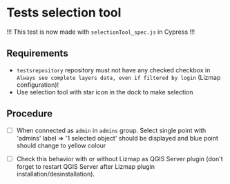 # Tests selection tool

!!! This test is now made with `selectionTool_spec.js` in Cypress !!!

## Requirements

- `testsrepository` repository must not have any checked checkbox in `Always see complete layers data, even if filtered by login` (Lizmap configuration)!
- Use selection tool with star icon in the dock to make selection

## Procedure

* [ ] When connected as `admin` in `admins` group. Select single point with 'admins' label 
=> '1 selected object' should be displayed and blue point should change to yellow colour

* [ ] Check this behavior with or without Lizmap as QGIS Server plugin (don't forget to restart QGIS Server after Lizmap plugin installation/desinstallation).
